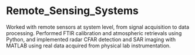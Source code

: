 # Remote_Sensing_Systems
Worked with remote sensors at system level, from signal acquisition to data processing. Performed FTIR calibration and atmospheric retrievals using Python, and implemented radar CFAR detection and SAR imaging with MATLAB using real data acquired from physical lab instrumentation.
